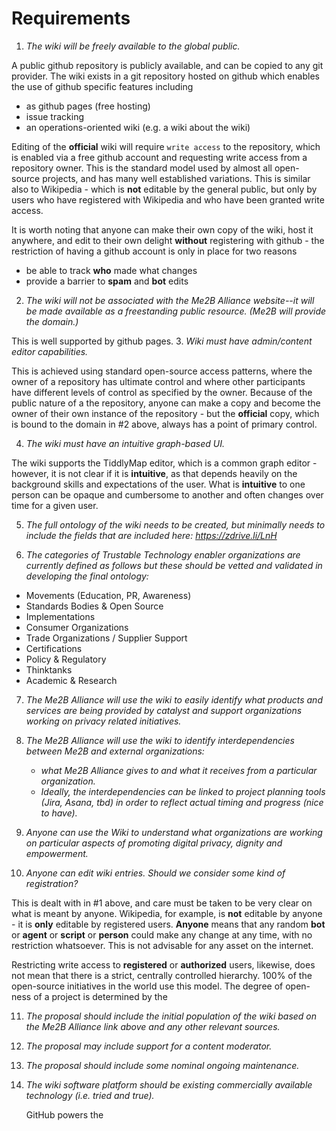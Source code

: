 # Requirements

1. _The wiki will be freely available to the global public._

  A public github repository is publicly available, and can be
  copied to any git provider.  The wiki exists in a git repository
  hosted on github which enables the use of github specific
  features including
  - as github pages (free hosting)
  - issue tracking
  - an operations-oriented wiki (e.g. a wiki about the wiki)

  Editing of the **official** wiki will require `write access`
  to the repository, which is enabled via a free github account
  and requesting write access from a repository owner.  This is
  the standard model used by almost all open-source projects, and
  has many well established variations.  This is similar also
  to Wikipedia - which is **not** editable by the general public,
  but only by users who have registered with Wikipedia and who
  have been granted write access.

  It is worth noting that anyone can make their own copy of the
  wiki, host it anywhere, and edit to their own delight **without**
  registering with github - the restriction of having a github
  account is only in place for two reasons
  - be able to track **who** made what changes
  - provide a barrier to **spam** and **bot** edits

2. _The wiki will not be associated with the Me2B Alliance website--it will be made available as a freestanding public resource. (Me2B will provide the domain.)_

  This is well supported by github pages.
3. _Wiki must have admin/content editor capabilities._

  This is achieved using standard open-source access patterns,
  where the owner of a repository has ultimate control and where
  other participants have different levels of control as specified by
  the owner.  Because of the public nature of a the repository, anyone 
  can make a copy and become the owner of their own instance of the
  repository - but the **official** copy, which is bound to the domain
  in #2 above, always has a point of primary control.

4. _The wiki must have an intuitive graph-based UI._

  The wiki supports the TiddlyMap editor, which is a common
  graph editor - however, it is not clear if it is **intuitive**,
  as that depends heavily on the background skills and expectations
  of the user.  What is **intuitive** to one person can be opaque
  and cumbersome to another and often changes over time for a
  given user.

5. _The full ontology of the wiki needs to be created, but minimally needs to include the fields that are included here:  https://zdrive.li/LnH_

6. _The categories of Trustable Technology enabler organizations are currently defined as follows but these should be vetted and validated in developing the final ontology:_

  - Movements (Education, PR, Awareness)
  - Standards Bodies & Open Source
  - Implementations
  - Consumer  Organizations
  - Trade Organizations / Supplier Support
  - Certifications
  - Policy & Regulatory
  - Thinktanks
  - Academic & Research

7. _The Me2B Alliance will use the wiki to easily identify what products and services are being provided by catalyst and support organizations working on privacy related initiatives._

8. _The Me2B Alliance will use the wiki to identify interdependencies between Me2B and external organizations:_
    - _what Me2B Alliance gives to and what it receives from a particular organization._
    - _Ideally, the interdependencies can be linked to project planning tools (Jira, Asana, tbd) in order to reflect actual timing and progress (nice to have)._

9. _Anyone can use the Wiki to understand what organizations are working on particular aspects of promoting digital privacy, dignity and empowerment._

10. _Anyone can edit wiki entries.  Should we consider some kind of registration?_

  This is dealt with in #1 above, and care must be taken to be
  very clear on what is meant by anyone.  Wikipedia, for example,
  is **not** editable by anyone - it is **only** editable by
  registered users.  **Anyone** means that any random **bot** or
  **agent** or **script** or **person** could make any change at
  any time, with no restriction whatsoever.  This is not advisable
  for any asset on the internet.

  Restricting write access to **registered** or **authorized** users, likewise, does not mean that there is a strict, centrally
  controlled hierarchy.  100% of the open-source initiatives in
  the world use this model.  The degree of open-ness of a project
  is determined by the

11. _The proposal should include the initial population of the wiki based on the Me2B Alliance link above and any other relevant sources._
12. _The proposal may include support for a content moderator._
13. _The proposal should include some nominal ongoing maintenance._

14. _The wiki software platform should be existing commercially available technology (i.e. tried and true)._

    GitHub powers the
